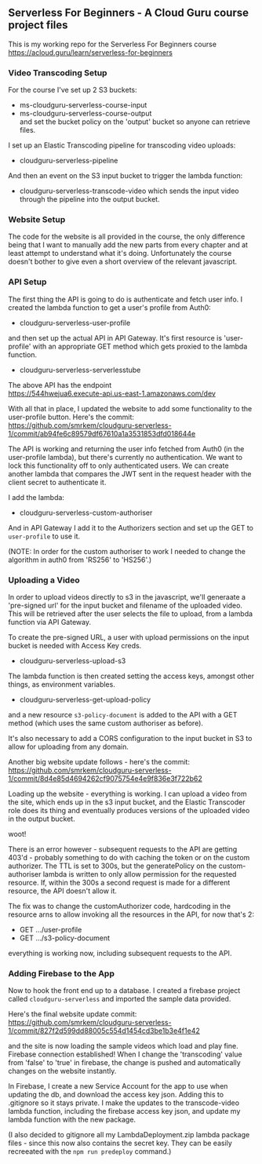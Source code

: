## Serverless For Beginners - A Cloud Guru course project files

This is my working repo for the Serverless For Beginners course https://acloud.guru/learn/serverless-for-beginners  

### Video Transcoding Setup  
For the course I've set up 2 S3 buckets:
- ms-cloudguru-serverless-course-input
- ms-cloudguru-serverless-course-output  
and set the bucket policy on the 'output' bucket so anyone can retrieve files.

I set up an Elastic Transcoding pipeline for transcoding video uploads:
- cloudguru-serverless-pipeline

And then an event on the S3 input bucket to trigger the lambda function:
- cloudguru-serverless-transcode-video
which sends the input video through the pipeline into the output bucket.

### Website Setup
The code for the website is all provided in the course, the only difference being that I want to manually add the new parts from every chapter and at least attempt to understand what it's doing. Unfortunately the course doesn't bother to give even a short overview of the relevant javascript.  

### API Setup
The first thing the API is going to do is authenticate and fetch user info. I created the lambda function to get a user's profile from Auth0:  
- cloudguru-serverless-user-profile

and then set up the actual API in API Gateway. It's first resource is 'user-profile' with an appropriate GET method which gets proxied to the lambda function.
- cloudguru-serverless-serverlesstube  

The above API has the endpoint  
https://544hwejua6.execute-api.us-east-1.amazonaws.com/dev  

With all that in place, I updated the website to add some functionality to the user-profile button. Here's the commit:
https://github.com/smrkem/cloudguru-serverless-1/commit/ab94fe6c89579df67610a1a3531853dfd018644e  

The API is working and returning the user info fetched from Auth0 (in the user-profile lambda), but there's currently no authentication. We want to lock this functionality off to only authenticated users. We can create another lambda that compares the JWT sent in the request header with the client secret to authenticate it.

I add the lambda:  
- cloudguru-serverless-custom-authoriser  

And in API Gateway I add it to the Authorizers section and set up the GET to `user-profile` to use it.

(NOTE: In order for the custom authoriser to work I needed to change the algorithm in auth0 from 'RS256' to 'HS256'.)  

### Uploading a Video  
In order to upload videos directly to s3 in the javascript, we'll generaate a 'pre-signed url' for the input bucket and filename of the uploaded video. This will be retrieved after the user selects the file to upload, from a lambda function via API Gateway.  

To create the pre-signed URL, a user with upload permissions on the input bucket is needed with Access Key creds.  
- cloudguru-serverless-upload-s3  

The lambda function is then created setting the access keys, amongst other things, as environment variables.  
- cloudguru-serverless-get-upload-policy  

and a new resource `s3-policy-document` is added to the API with a GET method (which uses the same custom authoriser as before).  

It's also necessary to add a CORS configuration to the input bucket in S3 to allow for uploading from any domain.

Another big website update follows - here's the commit:  
https://github.com/smrkem/cloudguru-serverless-1/commit/8d4e85d4694262cf9075754e4e9f836e3f722b62

Loading up the website - everything is working. I can upload a video from the site, which ends up in the s3 input bucket, and the Elastic Transcoder role does its thing and eventually produces versions of the uploaded video in the output bucket.

woot!

There is an error however - subsequent requests to the API are getting 403'd - probably something to do with caching the token or on the custom authorizer. The TTL is set to 300s, but the generatePolicy on the custom-authoriser lambda is written to only allow permission for the requested resource. If, within the 300s a second request is made for a different resource, the API doesn't allow it.

The fix was to change the customAuthorizer code, hardcoding in the resource arns to allow invoking all the resources in the API, for now that's 2:
- GET .../user-profile
- GET .../s3-policy-document

everything is working now, including subsequent requests to the API.

### Adding Firebase to the App
Now to hook the front end up to a database. I created a firebase project called `cloudguru-serverless`
and imported the sample data provided.

Here's the final website update commit:
https://github.com/smrkem/cloudguru-serverless-1/commit/827f2d599dd88005c554d1454cd3be1b3e4f1e42  

and the site is now loading the sample videos which load and play fine. Firebase connection established! When I change the 'transcoding' value from 'false' to 'true' in firebase, the change is pushed and automatically changes on the website instantly.

In Firebase, I create a new Service Account for the app to use when updating the db, and download the access key json. Adding this to .gitignore so it stays private. I make the updates to the transcode-video lambda function, including the firebase access key json, and update my lambda function with the new package.  

(I also decided to gitignore all my LambdaDeployment.zip lambda package files - since this now also contains the secret key. They can be easily recreeated with the `npm run predeploy` command.)
